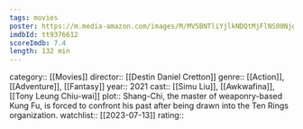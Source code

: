 ```yaml
---
tags: movies
poster: https://m.media-amazon.com/images/M/MV5BNTliYjlkNDQtMjFlNS00NjgzLWFmMWEtYmM2Mzc2Zjg3ZjEyXkEyXkFqcGdeQXVyMTkxNjUyNQ@@._V1_SX300.jpg
imdbId: tt9376612
scoreImdb: 7.4
length: 132 min
---
```


category:: [[Movies]]
director:: [[Destin Daniel Cretton]]
genre:: [[Action]], [[Adventure]], [[Fantasy]]
year:: 2021
cast:: [[Simu Liu]], [[Awkwafina]], [[Tony Leung Chiu-wai]]
plot:: Shang-Chi, the master of weaponry-based Kung Fu, is forced to confront his past after being drawn into the Ten Rings organization.
watchlist:: [[2023-07-13]]
rating::
